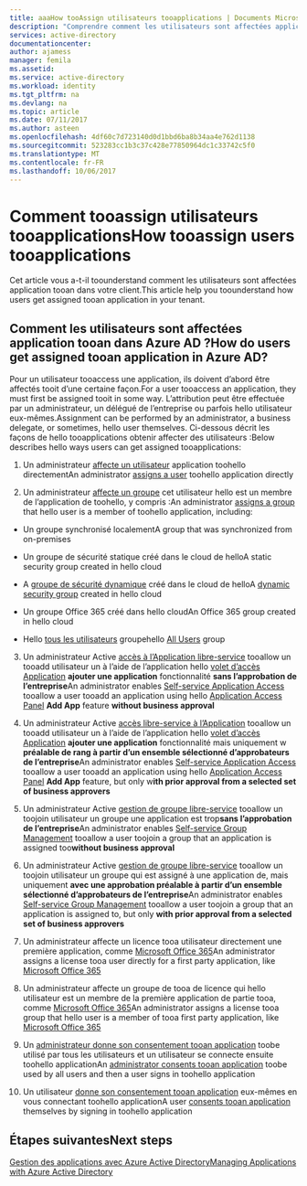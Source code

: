 ```yaml
---
title: aaaHow tooAssign utilisateurs tooapplications | Documents Microsoft
description: "Comprendre comment les utilisateurs sont affectées application tooan dans votre client"
services: active-directory
documentationcenter: 
author: ajamess
manager: femila
ms.assetid: 
ms.service: active-directory
ms.workload: identity
ms.tgt_pltfrm: na
ms.devlang: na
ms.topic: article
ms.date: 07/11/2017
ms.author: asteen
ms.openlocfilehash: 4df60c7d723140d0d1bbd6ba8b34aa4e762d1138
ms.sourcegitcommit: 523283cc1b3c37c428e77850964dc1c33742c5f0
ms.translationtype: MT
ms.contentlocale: fr-FR
ms.lasthandoff: 10/06/2017
---
```

# <a name="how-tooassign-users-tooapplications"></a><span data-ttu-id="bdba4-103">Comment tooassign utilisateurs tooapplications</span><span class="sxs-lookup"><span data-stu-id="bdba4-103">How tooassign users tooapplications</span></span>

<span data-ttu-id="bdba4-104">Cet article vous a-t-il toounderstand comment les utilisateurs sont affectées application tooan dans votre client.</span><span class="sxs-lookup"><span data-stu-id="bdba4-104">This article help you toounderstand how users get assigned tooan application in your tenant.</span></span>

## <a name="how-do-users-get-assigned-tooan-application-in-azure-ad"></a><span data-ttu-id="bdba4-105">Comment les utilisateurs sont affectées application tooan dans Azure AD ?</span><span class="sxs-lookup"><span data-stu-id="bdba4-105">How do users get assigned tooan application in Azure AD?</span></span>

<span data-ttu-id="bdba4-106">Pour un utilisateur tooaccess une application, ils doivent d’abord être affectés tooit d’une certaine façon.</span><span class="sxs-lookup"><span data-stu-id="bdba4-106">For a user tooaccess an application, they must first be assigned tooit in some way.</span></span> <span data-ttu-id="bdba4-107">L’attribution peut être effectuée par un administrateur, un délégué de l’entreprise ou parfois hello utilisateur eux-mêmes.</span><span class="sxs-lookup"><span data-stu-id="bdba4-107">Assignment can be performed by an administrator, a business delegate, or sometimes, hello user themselves.</span></span> <span data-ttu-id="bdba4-108">Ci-dessous décrit les façons de hello tooapplications obtenir affecter des utilisateurs :</span><span class="sxs-lookup"><span data-stu-id="bdba4-108">Below describes hello ways users can get assigned tooapplications:</span></span>

1.  <span data-ttu-id="bdba4-109">Un administrateur [affecte un utilisateur](https://docs.microsoft.com/azure/active-directory/active-directory-coreapps-assign-user-azure-portal) application toohello directement</span><span class="sxs-lookup"><span data-stu-id="bdba4-109">An administrator [assigns a user](https://docs.microsoft.com/azure/active-directory/active-directory-coreapps-assign-user-azure-portal) toohello application directly</span></span>

2.  <span data-ttu-id="bdba4-110">Un administrateur [affecte un groupe](https://docs.microsoft.com/azure/active-directory/active-directory-coreapps-assign-user-azure-portal) cet utilisateur hello est un membre de l’application de toohello, y compris :</span><span class="sxs-lookup"><span data-stu-id="bdba4-110">An administrator [assigns a group](https://docs.microsoft.com/azure/active-directory/active-directory-coreapps-assign-user-azure-portal) that hello user is a member of toohello application, including:</span></span>

  * <span data-ttu-id="bdba4-111">Un groupe synchronisé localement</span><span class="sxs-lookup"><span data-stu-id="bdba4-111">A group that was synchronized from on-premises</span></span>

  * <span data-ttu-id="bdba4-112">Un groupe de sécurité statique créé dans le cloud de hello</span><span class="sxs-lookup"><span data-stu-id="bdba4-112">A static security group created in hello cloud</span></span>

  * <span data-ttu-id="bdba4-113">A [groupe de sécurité dynamique](https://docs.microsoft.com/azure/active-directory/active-directory-groups-dynamic-membership-azure-portal) créé dans le cloud de hello</span><span class="sxs-lookup"><span data-stu-id="bdba4-113">A [dynamic security group](https://docs.microsoft.com/azure/active-directory/active-directory-groups-dynamic-membership-azure-portal) created in hello cloud</span></span>

  * <span data-ttu-id="bdba4-114">Un groupe Office 365 créé dans hello cloud</span><span class="sxs-lookup"><span data-stu-id="bdba4-114">An Office 365 group created in hello cloud</span></span>

  * <span data-ttu-id="bdba4-115">Hello [tous les utilisateurs](https://docs.microsoft.com/azure/active-directory/active-directory-accessmanagement-dedicated-groups) groupe</span><span class="sxs-lookup"><span data-stu-id="bdba4-115">hello [All Users](https://docs.microsoft.com/azure/active-directory/active-directory-accessmanagement-dedicated-groups) group</span></span>

3.  <span data-ttu-id="bdba4-116">Un administrateur Active [accès à l’Application libre-service](https://docs.microsoft.com/azure/active-directory/active-directory-self-service-application-access) tooallow un tooadd utilisateur un à l’aide de l’application hello [volet d’accès Application](https://docs.microsoft.com/azure/active-directory/active-directory-saas-access-panel-introduction) **ajouter une application** fonctionnalité **sans l’approbation de l’entreprise**</span><span class="sxs-lookup"><span data-stu-id="bdba4-116">An administrator enables [Self-service Application Access](https://docs.microsoft.com/azure/active-directory/active-directory-self-service-application-access) tooallow a user tooadd an application using hello [Application Access Panel](https://docs.microsoft.com/azure/active-directory/active-directory-saas-access-panel-introduction) **Add App** feature **without business approval**</span></span>

4.  <span data-ttu-id="bdba4-117">Un administrateur Active [accès libre-service à l’Application](https://docs.microsoft.com/azure/active-directory/active-directory-self-service-application-access) tooallow un tooadd utilisateur un à l’aide de l’application hello [volet d’accès Application](https://docs.microsoft.com/azure/active-directory/active-directory-saas-access-panel-introduction) **ajouter une application** fonctionnalité mais uniquement w **préalable de rang à partir d’un ensemble sélectionné d’approbateurs de l’entreprise**</span><span class="sxs-lookup"><span data-stu-id="bdba4-117">An administrator enables [Self-service Application Access](https://docs.microsoft.com/azure/active-directory/active-directory-self-service-application-access) tooallow a user tooadd an application using hello [Application Access Panel](https://docs.microsoft.com/azure/active-directory/active-directory-saas-access-panel-introduction) **Add App** feature, but only w**ith prior approval from a selected set of business approvers**</span></span>

5.  <span data-ttu-id="bdba4-118">Un administrateur Active [gestion de groupe libre-service](https://docs.microsoft.com/azure/active-directory/active-directory-accessmanagement-self-service-group-management) tooallow un toojoin utilisateur un groupe une application est trop**sans l’approbation de l’entreprise**</span><span class="sxs-lookup"><span data-stu-id="bdba4-118">An administrator enables [Self-service Group Management](https://docs.microsoft.com/azure/active-directory/active-directory-accessmanagement-self-service-group-management) tooallow a user toojoin a group that an application is assigned too**without business approval**</span></span>

6.  <span data-ttu-id="bdba4-119">Un administrateur Active [gestion de groupe libre-service](https://docs.microsoft.com/azure/active-directory/active-directory-accessmanagement-self-service-group-management) tooallow un toojoin utilisateur un groupe qui est assigné à une application de, mais uniquement **avec une approbation préalable à partir d’un ensemble sélectionné d’approbateurs de l’entreprise**</span><span class="sxs-lookup"><span data-stu-id="bdba4-119">An administrator enables [Self-service Group Management](https://docs.microsoft.com/azure/active-directory/active-directory-accessmanagement-self-service-group-management) tooallow a user toojoin a group that an application is assigned to, but only **with prior approval from a selected set of business approvers**</span></span>

7.  <span data-ttu-id="bdba4-120">Un administrateur affecte un licence tooa utilisateur directement une première application, comme [Microsoft Office 365](http://products.office.com/)</span><span class="sxs-lookup"><span data-stu-id="bdba4-120">An administrator assigns a license tooa user directly for a first party application, like [Microsoft Office 365](http://products.office.com/)</span></span>

8.  <span data-ttu-id="bdba4-121">Un administrateur affecte un groupe de tooa de licence qui hello utilisateur est un membre de la première application de partie tooa, comme [Microsoft Office 365](http://products.office.com/)</span><span class="sxs-lookup"><span data-stu-id="bdba4-121">An administrator assigns a license tooa group that hello user is a member of tooa first party application, like [Microsoft Office 365](http://products.office.com/)</span></span>

9.  <span data-ttu-id="bdba4-122">Un [administrateur donne son consentement tooan application](https://docs.microsoft.com/azure/active-directory/develop/active-directory-devhowto-multi-tenant-overview#understanding-user-and-admin-consent) toobe utilisé par tous les utilisateurs et un utilisateur se connecte ensuite toohello application</span><span class="sxs-lookup"><span data-stu-id="bdba4-122">An [administrator consents tooan application](https://docs.microsoft.com/azure/active-directory/develop/active-directory-devhowto-multi-tenant-overview#understanding-user-and-admin-consent) toobe used by all users and then a user signs in toohello application</span></span>

10. <span data-ttu-id="bdba4-123">Un utilisateur [donne son consentement tooan application](https://docs.microsoft.com/azure/active-directory/develop/active-directory-devhowto-multi-tenant-overview#understanding-user-and-admin-consent) eux-mêmes en vous connectant toohello application</span><span class="sxs-lookup"><span data-stu-id="bdba4-123">A user [consents tooan application](https://docs.microsoft.com/azure/active-directory/develop/active-directory-devhowto-multi-tenant-overview#understanding-user-and-admin-consent) themselves by signing in toohello application</span></span>

## <a name="next-steps"></a><span data-ttu-id="bdba4-124">Étapes suivantes</span><span class="sxs-lookup"><span data-stu-id="bdba4-124">Next steps</span></span>
[<span data-ttu-id="bdba4-125">Gestion des applications avec Azure Active Directory</span><span class="sxs-lookup"><span data-stu-id="bdba4-125">Managing Applications with Azure Active Directory</span></span>](active-directory-enable-sso-scenario.md)
